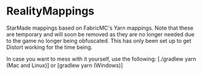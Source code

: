 # RealityMappings
 
StarMade mappings based on FabricMC's Yarn mappings. Note that these are temporary and will soon be removed as they are no longer needed due to the game no longer being obfuscated. This has only been set up to get Distort working for the time being.

In case you want to mess with it yourself, use the following:
[./gradlew yarn (Mac and Linux)] or [gradlew yarn (Windows)]
